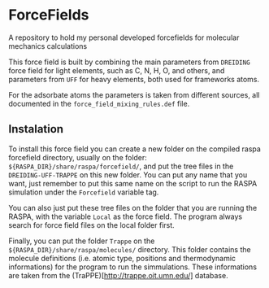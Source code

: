 # ForceFields
 A repository to hold my personal developed forcefields for molecular mechanics calculations

This force field is built by combining the main parameters from `DREIDING` force field for light elements, such as C, N, H, O, and others, and parameters from `UFF` for heavy elements, both used for frameworks atoms. 

For the adsorbate atoms the parameters is taken from different sources, all documented in the `force_field_mixing_rules.def` file.

## Instalation 

To install this force field you can create a new folder on the compiled raspa forcefield directory, usually on the folder: `${RASPA_DIR}/share/raspa/forcefield/`, and put the tree files in the `DREIDING-UFF-TRAPPE` on this new folder. You can put any name that you want, just remember to put this same name on the script to run the RASPA simulation under the `Forcefield` variable tag. 

You can also just put these tree files on the folder that you are running the RASPA, with the variable `Local` as the force field. The program always search for force field files on the local folder first. 

Finally, you can put the folder `Trappe` on the `${RASPA_DIR}/share/raspa/molecules/` directory. This folder contains the molecule definitions (i.e. atomic type, positions and thermodynamic informations) for the program to run the simmulations. These informations are taken from the (TraPPE)[http://trappe.oit.umn.edu/] database. 
